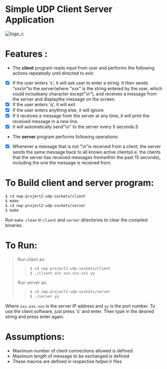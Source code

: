 # Simple UDP Client Server Application

  ![logo_c ]
  # Features :
  - The **client** program reads input from user and performs the following actions repeatedly until directed to exit:
  - [X] If the user enters 's', it will ask user to enter a string. It then sends "xxx\n"to the server(where "xxx" is the string entered by the user, which could includeany character except"\n"), and receives a message from the server and displaythe message 
  on the screen.
  - [X] If the user enters 'q', it will exit
  - [X] If the user enters anything else, it will ignore
  - [X] If it receives a message from the server at any time, it will print the received message in a new line.
  - [X] It will automatically send"\n" to the server every 5 seconds.S

  - The **server** program performs following operations:
  - [X] Whenever a message that is not "\n"is received from a client, the server sends the same message back to all known active clients(i.e. the clients that the server has received messages fromwithin the past 15 seconds), including the one the message is received from.

  # To Build client and server program:
  ``` sh
  $ cd nwp-project2-udp-sockets/client
  $ make
  $ cd nwp-project2-udp-sockets/server
  $ make
  ```
  Run  ```make clean``` in ```client``` and ```server``` directories to clear the compiled binaries.
  # To Run:
  > Run client as:
  >>``` sh
  >>$ cd nwp-project2-udp-sockets/client
  >>$ ./client.out xxx.xxx.xxx yy
  >>```
  > Run server as:
  >>``` sh
  >>$ cd nwp-project2-udp-sockets/server
  >>$ ./server yy
  >>```

  Where ```xxx.xxx.xxx``` is the server IP address and ```yy``` is the port number. 
To use the client software, just press 's' and enter. Then type in the desired string and press enter again.

  # Assumptions:
  * Maximum number of client connections allowed is defined 
  * Maximum length of message to be exchanged is defined
  * These macros are defined in respective *helper.h* files

 [logo_c]: <https://seeklogo.com/images/C/c-programming-language-logo-9B32D017B1-seeklogo.com.png>

